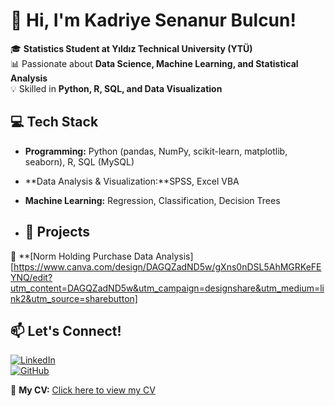 # 👋 Hi, I'm Kadriye Senanur Bulcun!  

🎓 **Statistics Student at Yıldız Technical University (YTÜ)**  
📊 Passionate about **Data Science, Machine Learning, and Statistical Analysis**  
💡 Skilled in **Python, R, SQL, and Data Visualization**  

## 💻 Tech Stack  
- **Programming:** Python (pandas, NumPy, scikit-learn, matplotlib, seaborn), R, SQL (MySQL)  
- **Data Analysis & Visualization:**SPSS, Excel VBA 
- **Machine Learning:** Regression, Classification, Decision Trees

- ## 🚀 Projects  
🔹 **[Norm Holding Purchase Data Analysis] [https://www.canva.com/design/DAGQZadND5w/gXns0nDSL5AhMGRKeFEYNQ/edit?utm_content=DAGQZadND5w&utm_campaign=designshare&utm_medium=link2&utm_source=sharebutton]

## 📫 Let's Connect!  
[![LinkedIn](https://img.shields.io/badge/LinkedIn-000?style=flat&logo=linkedin)](https://linkedin.com/in/senanurbulcun)  
[![GitHub](https://img.shields.io/badge/GitHub-000?style=flat&logo=github)](https://github.com/senabulcun)  

📄 **My CV:** [Click here to view my CV](https://www.canva.com/design/DAGl2WaoOM8/zrjWZZnZxpmYT0tfIKQbzQ/edit?utm_content=DAGl2WaoOM8&utm_campaign=designshare&utm_medium=link2&utm_source=sharebutton)
